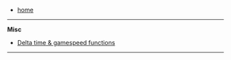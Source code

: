 -    [home](README)

---

**Misc**

-    [Delta time & gamespeed functions](Delta-time-&-gamespeed-functions)

---

